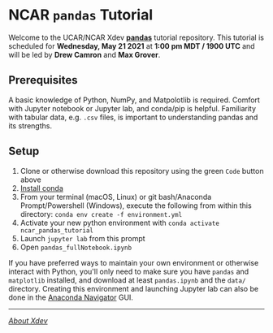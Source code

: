 NCAR `pandas` Tutorial
===
Welcome to the UCAR/NCAR Xdev [**pandas**](https://pandas.pydata.org) tutorial repository. This tutorial is scheduled for **Wednesday, May 21 2021** at **1:00 pm MDT / 1900 UTC** and will be led by **Drew Camron** and **Max Grover**.

## Prerequisites
A basic knowledge of Python, NumPy, and Matpolotlib is required. Comfort with Jupyter notebook or Jupyter lab, and conda/pip is helpful. Familiarity with tabular data, e.g. `.csv` files, is important to understanding pandas and its strengths.

## Setup
1. Clone or otherwise download this repository using the green `Code` button above
1. [Install conda](https://conda.io/projects/conda/en/latest/user-guide/install/index.html)
1. From your terminal (macOS, Linux) or git bash/Anaconda Prompt/Powershell (Windows), execute the following from within this directory: `conda env create -f environment.yml`
1. Activate your new python environment with `conda activate ncar_pandas_tutorial`
1. Launch `jupyter lab` from this prompt
1. Open `pandas_fullNotebook.ipynb`

If you have preferred ways to maintain your own environment or otherwise interact with Python, you'll only need to make sure you have `pandas` and `matplotlib` installed, and download at least `pandas.ipynb` and the `data/` directory. Creating this environment and launching Jupyter lab can also be done in the [Anaconda Navigator](https://docs.anaconda.com/anaconda/install/) GUI.

---
[*About Xdev*](https://ncar.github.io/xdev/)
